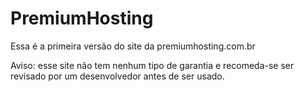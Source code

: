 # PremiumHosting

Essa é a primeira versão do site da premiumhosting.com.br

Aviso:
  esse site não tem nenhum tipo de garantia e recomeda-se ser revisado por um desenvolvedor antes de ser usado.
